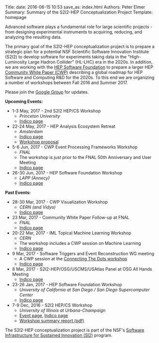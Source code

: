 Title: 
date: 2016-06-15 10:53
save_as: index.html
Authors: Peter Elmer
Summary: Summary of the S2I2-HEP Conceptualization Project
Template: homepage

Advanced software plays a fundamental role for large scientific
projects - from designing experimental instruments to acquiring,
reducing, and analyzing the resulting data. 
<!--- In such projects, success
requires large-scale collaboration; software is the glue that enables
teams of researchers to work together to exploit accelerators,
telescopes and other large scientific instruments. Building the
requisite software is technically challenging because computing
technologies (processors, storage, networks) are evolving rapidly
and data volumes are increasing rapidly. --->

The primary goal of the S2I2-HEP conceptualization project is to
prepare a strategic plan for a potential NSF Scientific Software
Innovation Institute (S2I2) to develop software for experiments
taking data in the "High-Luminosity Large Hadron Collider" (HL-LHC)
era in the 2020s. In addition, we are working with the [HEP Software
Foundation](http://hepsoftwarefoundation.org) to prepare
a larger HEP 
[Community White Paper (CWP)](http://hepsoftwarefoundation.org/cwp.html) 
describing a global roadmap for HEP Software and Computing R&D for the 2020s. 
To this end we are organizing a number of workshops between Fall 2016 and 
Summer 2017.    

Please join the [Google Group](https://groups.google.com/forum/#!forum/s2i2-hep) for updates.

**Upcoming Events:**

  * 1-3 May, 2017 - 2nd S2I2 HEP/CS Workshop
    * *Princeton University*
    * [Indico page](https://indico.cern.ch/event/622920/)
  * 22-24 May, 2017 - HEP Analysis Ecosystem Retreat
    * *Amsterdam* 
    * [Indico page](http://indico.cern.ch/event/613842/)
    * [Workshop proposal](https://docs.google.com/document/d/1aAGCj_y9in_I-c9yYJ-XX3Qurf0PXH4tFoYmvuCY5tk/edit#heading=h.9h0v0hyue6zf)
  * 5-6 Jun, 2017 - CWP Event Processing Frameworks Workshop
    * *FNAL* 
    * The workshop is just prior to the FNAL 50th Anniversary and User Meeting
    * [Indico page](https://indico.fnal.gov/conferenceDisplay.py?confId=14186)
  * 26-30 Jun, 2017 - HEP Software Foundation Workshop
    * *LAPP (Annecy)*
    * [Indico page](https://indico.cern.ch/event/613093/)

**Past Events:**

  * 28-30 Mar, 2017 - CWP Visualization Workshop
    * *CERN (and Vidyo)*
    * [Indico page](https://indico.cern.ch/event/617054/)
  * 23 Mar, 2017 - Community White Paper Follow-up at FNAL
    * *FNAL* 
    * [Indico page](https://indico.fnal.gov/conferenceDisplay.py?confId=14032)
  * 20-22 Mar, 2017 - IML Topical Machine Learning Workshop
    * *CERN* 
    * The workshop includes a CWP session on Machine Learning
    * [Indico page](https://indico.cern.ch/event/595059)
  * 9 Mar, 2017 - Software Triggers and Event Reconstruction WG meeting
    * A CWP session at the [Connecting The Dots workshop](https://ctdwit2017.lal.in2p3.fr)
    * [Indico page](https://indico.cern.ch/event/614111/)
  * 8 Mar, 2017 - S2I2-HEP/OSG/USCMS/USAtlas Panel at OSG All Hands Meeting
    * [Indico page](https://indico.fnal.gov/conferenceTimeTable.py?confId=12973#20170308)
  * 23-26 Jan, 2017 - HEP Software Foundation Workshop
    * *University of California at San Diego / San Diego Supercomputer Center*
    * [Indico page](http://indico.cern.ch/event/570249/)
  * 7-9 Dec, 2016 - S2I2 HEP/CS Workshop 
    * *University of Illinois at Urbana-Champaign*
    * [Event page](http://hep.physics.illinois.edu/hepg/S2I2-HEP-CS-WKSHP/home.html), [Indico page](https://indico.cern.ch/event/575443/)
    * [Workshop summary report (pdf)](http://s2i2-hep.org/downloads/s2i2-hep-cs-workshop-summary.pdf)


The S2I2-HEP conceptualization project is part of the NSF's [Software 
Infrastructure for Sustained Innovation
(SI2)](http://www.nsf.gov/funding/pgm_summ.jsp?pims_id=504817)
program. 

